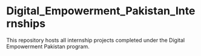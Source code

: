 # Digital_Empowerment_Pakistan_Internships
This repository hosts all internship projects completed under the Digital Empowerment Pakistan program. 
